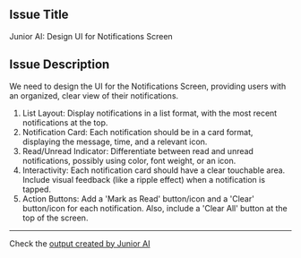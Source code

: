 ## Issue Title
Junior AI: Design UI for Notifications Screen

## Issue Description
We need to design the UI for the Notifications Screen, providing users with an organized, clear view of their notifications.
1. List Layout: Display notifications in a list format, with the most recent notifications at the top.
2. Notification Card: Each notification should be in a card format, displaying the message, time, and a relevant icon.
3. Read/Unread Indicator: Differentiate between read and unread notifications, possibly using color, font weight, or an icon.
4. Interactivity: Each notification card should have a clear touchable area. Include visual feedback (like a ripple effect) when a notification is tapped.
5. Action Buttons: Add a 'Mark as Read' button/icon and a 'Clear' button/icon for each notification. Also, include a 'Clear All' button at the top of the screen.



--- 
Check the [output created by Junior AI](https://github.com/maxonflutter/flutter_app_with_junior_ai)